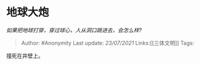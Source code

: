# 地球大炮
*如果把地球打穿，穿过球心，人从洞口跳进去，会怎么样?*

> Author: #Anonymity
> Last update: *23/07/2021* 
> Links:[[三体文明]]
> Tags:   

 
撞死在井壁上。



